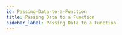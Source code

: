 ```yaml
---
id: Passing-Data-to-a-Function
title: Passing Data to a Function
sidebar_label: Passing Data to a Function
---
```



#
